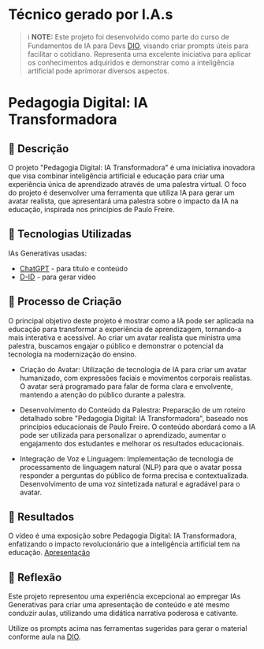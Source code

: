 # Técnico gerado por I.A.s

 > ℹ️ **NOTE:** Este projeto foi desenvolvido como parte do curso de Fundamentos de IA para Devs [DIO](https://dio.me), visando criar prompts úteis para facilitar o cotidiano. Representa uma excelente iniciativa para aplicar os conhecimentos adquiridos e demonstrar como a inteligência artificial pode aprimorar diversos aspectos.

# Pedagogia Digital: IA Transformadora

## 📒 Descrição
O projeto "Pedagogia Digital: IA Transformadora" é uma iniciativa inovadora que visa combinar inteligência artificial e educação para criar uma experiência única de aprendizado através de uma palestra virtual. O foco do projeto é desenvolver uma ferramenta que utiliza IA para gerar um avatar realista, que apresentará uma palestra sobre o impacto da IA na educação, inspirada nos princípios de Paulo Freire.

## 🤖 Tecnologias Utilizadas
IAs Generativas usadas:

- [ChatGPT](https://chat.openai.com/) - para título e conteúdo
- [D-ID](https://www.d-id.com/) - para gerar video

## 🧐 Processo de Criação
O principal objetivo deste projeto é mostrar como a IA pode ser aplicada na educação para transformar a experiência de aprendizagem, tornando-a mais interativa e acessível. Ao criar um avatar realista que ministra uma palestra, buscamos engajar o público e demonstrar o potencial da tecnologia na modernização do ensino.

- Criação do Avatar:
Utilização de tecnologia de IA para criar um avatar humanizado, com expressões faciais e movimentos corporais realistas.
O avatar será programado para falar de forma clara e envolvente, mantendo a atenção do público durante a palestra.

- Desenvolvimento do Conteúdo da Palestra:
Preparação de um roteiro detalhado sobre "Pedagogia Digital: IA Transformadora", baseado nos princípios educacionais de Paulo Freire.
O conteúdo abordará como a IA pode ser utilizada para personalizar o aprendizado, aumentar o engajamento dos estudantes e melhorar os resultados educacionais.

- Integração de Voz e Linguagem:
Implementação de tecnologia de processamento de linguagem natural (NLP) para que o avatar possa responder a perguntas do público de forma precisa e contextualizada.
Desenvolvimento de uma voz sintetizada natural e agradável para o avatar.

## 🚀 Resultados

O vídeo é uma exposição sobre Pedagogia Digital: IA Transformadora, enfatizando o impacto revolucionário que a inteligência artificial tem na educação.
[Apresentação](https://studio.d-id.com/share?id=a12c1fcd88624f236c4f36e831a2596b&utm_source=copy)

## 💭 Reflexão 

Este projeto representou uma experiência excepcional ao empregar IAs Generativas para criar uma apresentação de conteúdo e até mesmo conduzir aulas, utilizando uma didática narrativa poderosa e cativante.


Utilize os prompts acima nas ferramentas sugeridas para gerar o material conforme aula na [DIO](https://dio.me).
